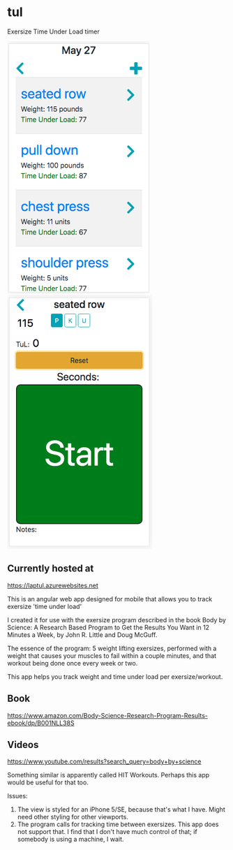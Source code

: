 # tul
Exersize Time Under Load timer

![](tul/images/exersizes.png?raw=true) ![](tul/images/exersize.png?raw=true)

## Currently hosted at

https://laptul.azurewebsites.net

This is an angular web app designed for mobile that allows you to track exersize 'time under load'

I created it for use with the exersize program described in the book Body by Science: A Research Based Program to Get the Results You Want in 12 Minutes a Week, by John R. Little and Doug McGuff.

The essence of the program: 5 weight lifting exersizes, performed with a weight that causes your muscles to fail within a couple minutes, and that workout being done once every week or two.

This app helps you track weight and time under load per exersize/workout.

## Book
 https://www.amazon.com/Body-Science-Research-Program-Results-ebook/dp/B001NLL38S

## Videos
 https://www.youtube.com/results?search_query=body+by+science

Something similar is apparently called HIT Workouts. Perhaps this app would be useful for that too.

Issues: 

1) The view is styled for an iPhone 5/SE, because that's what I have. Might need other styling for other viewports.
2) The program calls for tracking time between exersizes. This app does not support that. I find that I don't have much control of that; if somebody is using a machine, I wait.



